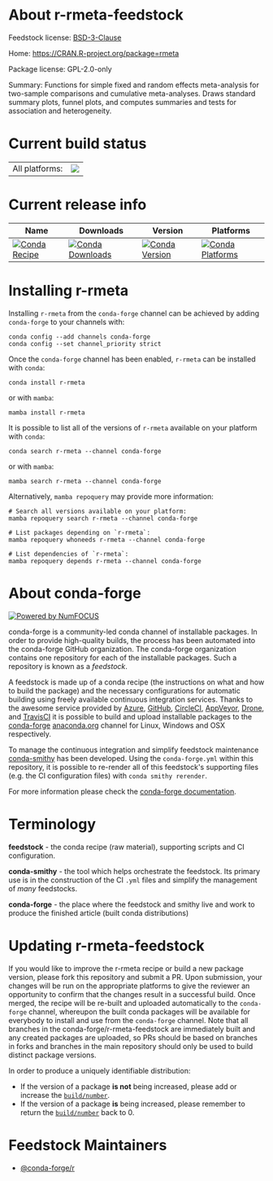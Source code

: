 About r-rmeta-feedstock
=======================

Feedstock license: [BSD-3-Clause](https://github.com/conda-forge/r-rmeta-feedstock/blob/main/LICENSE.txt)

Home: https://CRAN.R-project.org/package=rmeta

Package license: GPL-2.0-only

Summary: Functions for simple fixed and random effects meta-analysis for two-sample comparisons and cumulative meta-analyses. Draws standard summary plots, funnel plots, and computes summaries and tests for association and heterogeneity.

Current build status
====================


<table><tr><td>All platforms:</td>
    <td>
      <a href="https://dev.azure.com/conda-forge/feedstock-builds/_build/latest?definitionId=5766&branchName=main">
        <img src="https://dev.azure.com/conda-forge/feedstock-builds/_apis/build/status/r-rmeta-feedstock?branchName=main">
      </a>
    </td>
  </tr>
</table>

Current release info
====================

| Name | Downloads | Version | Platforms |
| --- | --- | --- | --- |
| [![Conda Recipe](https://img.shields.io/badge/recipe-r--rmeta-green.svg)](https://anaconda.org/conda-forge/r-rmeta) | [![Conda Downloads](https://img.shields.io/conda/dn/conda-forge/r-rmeta.svg)](https://anaconda.org/conda-forge/r-rmeta) | [![Conda Version](https://img.shields.io/conda/vn/conda-forge/r-rmeta.svg)](https://anaconda.org/conda-forge/r-rmeta) | [![Conda Platforms](https://img.shields.io/conda/pn/conda-forge/r-rmeta.svg)](https://anaconda.org/conda-forge/r-rmeta) |

Installing r-rmeta
==================

Installing `r-rmeta` from the `conda-forge` channel can be achieved by adding `conda-forge` to your channels with:

```
conda config --add channels conda-forge
conda config --set channel_priority strict
```

Once the `conda-forge` channel has been enabled, `r-rmeta` can be installed with `conda`:

```
conda install r-rmeta
```

or with `mamba`:

```
mamba install r-rmeta
```

It is possible to list all of the versions of `r-rmeta` available on your platform with `conda`:

```
conda search r-rmeta --channel conda-forge
```

or with `mamba`:

```
mamba search r-rmeta --channel conda-forge
```

Alternatively, `mamba repoquery` may provide more information:

```
# Search all versions available on your platform:
mamba repoquery search r-rmeta --channel conda-forge

# List packages depending on `r-rmeta`:
mamba repoquery whoneeds r-rmeta --channel conda-forge

# List dependencies of `r-rmeta`:
mamba repoquery depends r-rmeta --channel conda-forge
```


About conda-forge
=================

[![Powered by
NumFOCUS](https://img.shields.io/badge/powered%20by-NumFOCUS-orange.svg?style=flat&colorA=E1523D&colorB=007D8A)](https://numfocus.org)

conda-forge is a community-led conda channel of installable packages.
In order to provide high-quality builds, the process has been automated into the
conda-forge GitHub organization. The conda-forge organization contains one repository
for each of the installable packages. Such a repository is known as a *feedstock*.

A feedstock is made up of a conda recipe (the instructions on what and how to build
the package) and the necessary configurations for automatic building using freely
available continuous integration services. Thanks to the awesome service provided by
[Azure](https://azure.microsoft.com/en-us/services/devops/), [GitHub](https://github.com/),
[CircleCI](https://circleci.com/), [AppVeyor](https://www.appveyor.com/),
[Drone](https://cloud.drone.io/welcome), and [TravisCI](https://travis-ci.com/)
it is possible to build and upload installable packages to the
[conda-forge](https://anaconda.org/conda-forge) [anaconda.org](https://anaconda.org/)
channel for Linux, Windows and OSX respectively.

To manage the continuous integration and simplify feedstock maintenance
[conda-smithy](https://github.com/conda-forge/conda-smithy) has been developed.
Using the ``conda-forge.yml`` within this repository, it is possible to re-render all of
this feedstock's supporting files (e.g. the CI configuration files) with ``conda smithy rerender``.

For more information please check the [conda-forge documentation](https://conda-forge.org/docs/).

Terminology
===========

**feedstock** - the conda recipe (raw material), supporting scripts and CI configuration.

**conda-smithy** - the tool which helps orchestrate the feedstock.
                   Its primary use is in the construction of the CI ``.yml`` files
                   and simplify the management of *many* feedstocks.

**conda-forge** - the place where the feedstock and smithy live and work to
                  produce the finished article (built conda distributions)


Updating r-rmeta-feedstock
==========================

If you would like to improve the r-rmeta recipe or build a new
package version, please fork this repository and submit a PR. Upon submission,
your changes will be run on the appropriate platforms to give the reviewer an
opportunity to confirm that the changes result in a successful build. Once
merged, the recipe will be re-built and uploaded automatically to the
`conda-forge` channel, whereupon the built conda packages will be available for
everybody to install and use from the `conda-forge` channel.
Note that all branches in the conda-forge/r-rmeta-feedstock are
immediately built and any created packages are uploaded, so PRs should be based
on branches in forks and branches in the main repository should only be used to
build distinct package versions.

In order to produce a uniquely identifiable distribution:
 * If the version of a package **is not** being increased, please add or increase
   the [``build/number``](https://docs.conda.io/projects/conda-build/en/latest/resources/define-metadata.html#build-number-and-string).
 * If the version of a package **is** being increased, please remember to return
   the [``build/number``](https://docs.conda.io/projects/conda-build/en/latest/resources/define-metadata.html#build-number-and-string)
   back to 0.

Feedstock Maintainers
=====================

* [@conda-forge/r](https://github.com/orgs/conda-forge/teams/r/)

